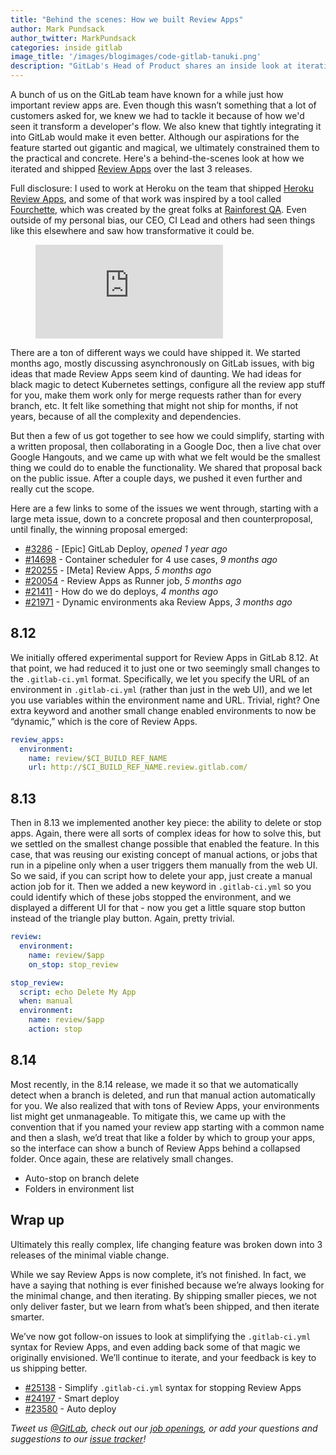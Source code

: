 ```yaml
---
title: "Behind the scenes: How we built Review Apps"
author: Mark Pundsack
author_twitter: MarkPundsack
categories: inside gitlab
image_title: '/images/blogimages/code-gitlab-tanuki.png'
description: "GitLab's Head of Product shares an inside look at iterating on one of our latest features"
---
```


A bunch of us on the GitLab team have known for a while just how important review apps are. Even though this wasn’t something that a lot of customers asked for, we knew we had to tackle it because of how we'd seen it transform a developer's flow. We also knew that tightly integrating it into GitLab would make it even better. Although our aspirations for the feature started out gigantic and magical, we ultimately constrained them to the practical and concrete. Here's a behind-the-scenes look at how we iterated and shipped [Review Apps](https://about.gitlab.com/features/review-apps/) over the last 3 releases.

<!-- more -->

Full disclosure: I used to work at Heroku on the team that shipped [Heroku Review Apps](https://devcenter.heroku.com/articles/github-integration-review-apps), and some of that work was inspired by a tool called [Fourchette](https://github.com/rainforestapp/fourchette), which was created by the great folks at [Rainforest QA](https://www.rainforestqa.com/). Even outside of my personal bias, our CEO, CI Lead and others had seen things like this elsewhere and saw how transformative it could be.

<figure class="video_container">
  <iframe src="https://www.youtube.com/embed/CteZol_7pxo?start=1713" frameborder="0" allowfullscreen="true"> </iframe>
</figure>

There are a ton of different ways we could have shipped it. We started months ago, mostly discussing asynchronously on GitLab issues, with big ideas that made Review Apps seem kind of daunting. We had ideas for black magic to detect Kubernetes settings, configure all the review app stuff for you, make them work only for merge requests rather than for every branch, etc. It felt like something that might not ship for months, if not years, because of all the complexity and dependencies.

But then a few of us got together to see how we could simplify, starting with a written proposal, then collaborating in a Google Doc, then a live chat over Google Hangouts, and we came up with what we felt would be the smallest thing we could do to enable the functionality. We shared that proposal back on the public issue. After a couple days, we pushed it even further and really cut the scope.

Here are a few links to some of the issues we went through, starting with a large meta issue, down to a concrete proposal and then counterproposal, until finally, the winning proposal emerged:

* [#3286](https://gitlab.com/gitlab-org/gitlab-ce/issues/3286) - [Epic] GitLab Deploy, _opened 1 year ago_
* [#14698](https://gitlab.com/gitlab-org/gitlab-ce/issues/14698) - Container scheduler for 4 use cases, _9 months ago_
* [#20255](https://gitlab.com/gitlab-org/gitlab-ce/issues/20255) - [Meta] Review Apps, _5 months ago_
* [#20054](https://gitlab.com/gitlab-org/gitlab-ce/issues/20054) - Review Apps as Runner job, _5 months ago_
* [#21411](https://gitlab.com/gitlab-org/gitlab-ce/issues/21411) - How do we do deploys, _4 months ago_
* [#21971](https://gitlab.com/gitlab-org/gitlab-ce/issues/21971) - Dynamic environments aka Review Apps, _3 months ago_

## 8.12

We initially offered experimental support for Review Apps in GitLab 8.12. At that point, we had reduced it to just one or two seemingly small changes to the `.gitlab-ci.yml` format. Specifically, we let you specify the URL of an environment in `.gitlab-ci.yml` (rather than just in the web UI), and we let you use variables within the environment name and URL. Trivial, right? One extra keyword and another small change enabled environments to now be “dynamic,” which is the core of Review Apps.

```yaml
review_apps:
  environment:
    name: review/$CI_BUILD_REF_NAME
    url: http://$CI_BUILD_REF_NAME.review.gitlab.com/
```

## 8.13

Then in 8.13 we implemented another key piece: the ability to delete or stop apps. Again, there were all sorts of complex ideas for how to solve this, but we settled on the smallest change possible that enabled the feature. In this case, that was reusing our existing concept of manual actions, or jobs that run in a pipeline only when a user triggers them manually from the web UI. So we said, if you can script how to delete your app, just create a manual action job for it. Then we added a new keyword in `.gitlab-ci.yml` so you could identify which of these jobs stopped the environment, and we displayed a different UI for that - now you get a little square stop button instead of the triangle play button. Again, pretty trivial.

```yaml
review:
  environment:
    name: review/$app
    on_stop: stop_review

stop_review:
  script: echo Delete My App
  when: manual
  environment:
    name: review/$app
    action: stop
```

## 8.14

Most recently, in the 8.14 release, we made it so that we automatically detect when a branch is deleted, and run that manual action automatically for you. We also realized that with tons of Review Apps, your environments list might get unmanageable. To mitigate this, we came up with the convention that if you named your review app starting with a common name and then a slash, we’d treat that like a folder by which to group your apps, so the interface can show a bunch of Review Apps behind a collapsed folder. Once again, these are relatively small changes.

* Auto-stop on branch delete
* Folders in environment list

## Wrap up

Ultimately this really complex, life changing feature was broken down into 3 releases of the minimal viable change.

While we say Review Apps is now complete, it’s not finished. In fact, we have a saying that nothing is ever finished because we’re always looking for the minimal change, and then iterating. By shipping smaller pieces, we not only deliver faster, but we learn from what’s been shipped, and then iterate smarter.

We’ve now got follow-on issues to look at simplifying the `.gitlab-ci.yml` syntax for Review Apps, and even adding back some of that magic we originally envisioned. We’ll continue to iterate, and your feedback is key to us shipping better.

* [#25138](https://gitlab.com/gitlab-org/gitlab-ce/issues/25138) - Simplify `.gitlab-ci.yml` syntax for stopping Review Apps
* [#24197](https://gitlab.com/gitlab-org/gitlab-ce/issues/24197) - Smart deploy
* [#23580](https://gitlab.com/gitlab-org/gitlab-ce/issues/23580) - Auto deploy

_Tweet us [@GitLab](https://twitter.com/gitlab), check out our [job openings](https://about.gitlab.com/jobs/), or add your questions and suggestions to our [issue tracker](https://gitlab.com/gitlab-org/gitlab-ce/issues)!_
